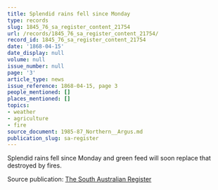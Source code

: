 ```yaml
---
title: Splendid rains fell since Monday
type: records
slug: 1845_76_sa_register_content_21754
url: /records/1845_76_sa_register_content_21754/
record_id: 1845_76_sa_register_content_21754
date: '1868-04-15'
date_display: null
volume: null
issue_number: null
page: '3'
article_type: news
issue_reference: 1868-04-15, page 3
people_mentioned: []
places_mentioned: []
topics:
- weather
- agriculture
- fire
source_document: 1985-87_Northern__Argus.md
publication_slug: sa-register
---
```


Splendid rains fell since Monday and green feed will soon replace that destroyed by fires.

Source publication: [The South Australian Register](/publications/sa-register/)
